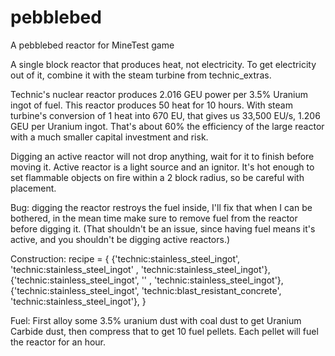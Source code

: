 # pebblebed
A pebblebed reactor for MineTest game

A single block reactor that produces heat, not electricity. To get electricity out of it, combine it with the steam turbine from technic_extras.

Technic's nuclear reactor produces 2.016 GEU power per 3.5% Uranium ingot of fuel. This reactor produces 50 heat for 10 hours. With steam turbine's conversion of 1 heat into 670 EU, that gives us 33,500 EU/s, 1.206 GEU per Uranium ingot. That's about 60% the efficiency of the large reactor with a much smaller capital investment and risk.

Digging an active reactor will not drop anything, wait for it to finish before moving it. Active reactor is a light source and an ignitor. It's hot enough to set flammable objects on fire within a 2 block radius, so be careful with placement.

Bug: digging the reactor restroys the fuel inside, I'll fix that when I can be bothered, in the mean time make sure to remove fuel from the reactor before digging it. (That shouldn't be an issue, since having fuel means it's active, and you shouldn't be digging active reactors.)

Construction:
	recipe = {
		{'technic:stainless_steel_ingot', 'technic:stainless_steel_ingot'   , 'technic:stainless_steel_ingot'},
		{'technic:stainless_steel_ingot', ''                                , 'technic:stainless_steel_ingot'},
		{'technic:stainless_steel_ingot', 'technic:blast_resistant_concrete', 'technic:stainless_steel_ingot'},
	}
  
Fuel: 
First alloy some 3.5% uranium dust with coal dust to get Uranium Carbide dust, then compress that to get 10 fuel pellets. Each pellet will fuel the reactor for an hour.
